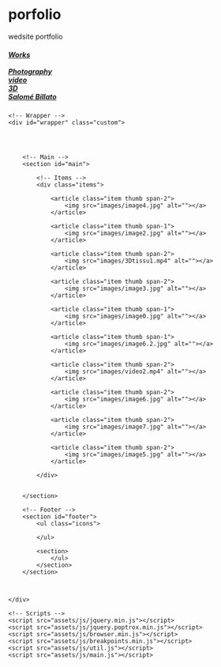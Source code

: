 # porfolio
wedsite portfolio
<!DOCTYPE HTML>
<!--
	Parallelism by HTML5 UP
	html5up.net | @ajlkn
	Free for personal and commercial use under the CCA 3.0 license (html5up.net/license)
-->
<html>

<head>
	<meta charset="utf-8" />
	<title>Salomé Billato | Interactive Media Designer</title>
	<meta name="viewport" content="width=device-width, initial-scale=1, user-scalable=no" />
	<link rel="stylesheet" href="assets/css/main.css" />
	<noscript>
		<link rel="stylesheet" href="assets/css/noscript.css" /></noscript>
	<link rel="stylesheet" href="https://stackpath.bootstrapcdn.com/bootstrap/4.4.1/css/bootstrap.min.css" integrity="sha384-Vkoo8x4CGsO3+Hhxv8T/Q5PaXtkKtu6ug5TOeNV6gBiFeWPGFN9MuhOf23Q9Ifjh" crossorigin="anonymous">


</head>

<!-- As a link -->



<body class="is-preload custom">
<h5>
	<nav class="navigation custom">
		<a href="index.html" >Works</a>
		<br>
		<a href=""></a>
		<br>
		<a href="photo.html">Photography</a>
		<br>
		<a href="video.html">video</a>
		<br>
		<a href="3d.html">3D</a>
		<div id="salome">
			<a href="">Salomé Billato</a>
		</div>
	</nav>
</h5>


	<!-- Wrapper -->
	<div id="wrapper" class="custom">




		<!-- Main -->
		<section id="main">

			<!-- Items -->
			<div class="items">

				<article class="item thumb span-2">
					<img src="images/image4.jpg" alt=""></a>
				</article>

				<article class="item thumb span-1">
					<img src="images/image2.jpg" alt=""></a>
				</article>

				<article class="item thumb span-2">
					<img src="images/3Dtissu1.mp4" alt=""></a>
				</article>

				<article class="item thumb span-2">
					<img src="images/image3.jpg" alt=""></a>
				</article>

				<article class="item thumb span-1">
					<img src="images/image0.jpg" alt=""></a>
				</article>

				<article class="item thumb span-1">
					<img src="images/image6.2.jpg" alt=""></a>
				</article>

				<article class="item thumb span-2">
					<img src="images/video2.mp4" alt=""></a>
				</article>

				<article class="item thumb span-2">
					<img src="images/image6.jpg" alt=""></a>
				</article>

				<article class="item thumb span-2">
					<img src="images/image7.jpg" alt=""></a>
				</article>

				<article class="item thumb span-2">
					<img src="images/image5.jpg" alt=""></a>
				</article>

			</div>


		</section>

		<!-- Footer -->
		<section id="footer">
			<ul class="icons">

			</ul>

			<section>
				</ul>
			</section>
		</section>



	</div>

	<!-- Scripts -->
	<script src="assets/js/jquery.min.js"></script>
	<script src="assets/js/jquery.poptrox.min.js"></script>
	<script src="assets/js/browser.min.js"></script>
	<script src="assets/js/breakpoints.min.js"></script>
	<script src="assets/js/util.js"></script>
	<script src="assets/js/main.js"></script>

</body>

</html>

